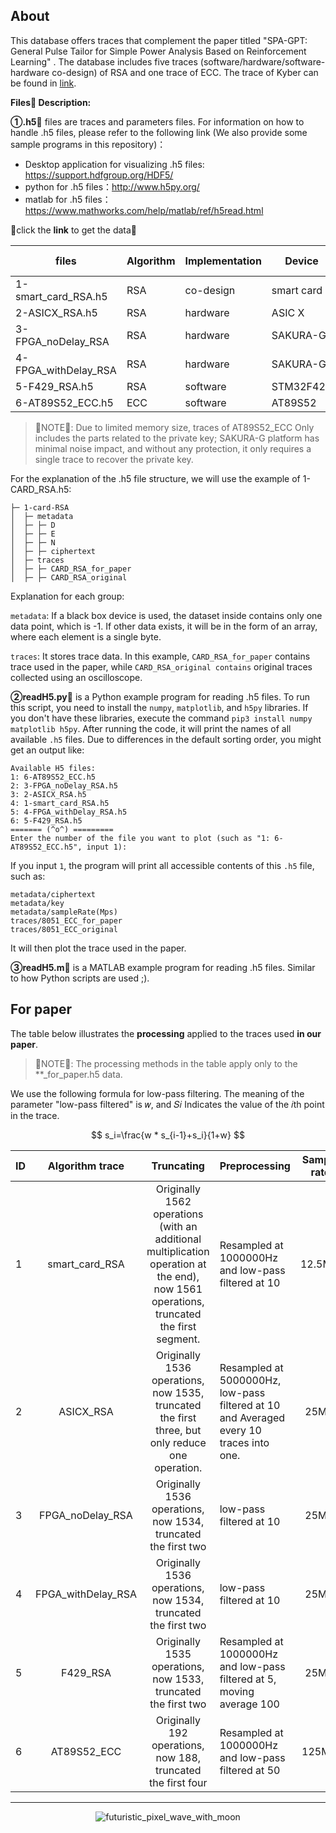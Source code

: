 ## About

This database offers traces that complement the paper titled "SPA-GPT: General Pulse Tailor for Simple Power
Analysis Based on Reinforcement Learning" . The database includes five traces (software/hardware/software-hardware co-design) of RSA and
one trace of ECC. The trace of Kyber can be found in [link](https://ieeexplore.ieee.org/abstract/document/9591340).

**Files📃 Description:**

**①.h5**📃 files are traces and parameters files. For information on how to handle .h5 files, please refer to the following link (We also provide some sample programs in this repository)：

- Desktop application for visualizing .h5 files: https://support.hdfgroup.org/HDF5/
- python for .h5 files：http://www.h5py.org/
- matlab for .h5 files：https://www.mathworks.com/help/matlab/ref/h5read.html

🔔click the **link** to get the data🔔 

| files                | Algorithm | Implementation | Device     | Trace numbers | Download                                                     |
| -------------------- | --------- | -------------- | ---------- | ------------- | ------------------------------------------------------------ |
| 1-smart_card_RSA.h5  | RSA       | co-design      | smart card | 10            | [link](https://drive.google.com/file/d/1OsDaXpcQ7VVsuLL5z4eAcujq6uANXbRA/view?usp=sharing) |
| 2-ASICX_RSA.h5       | RSA       | hardware       | ASIC X     | 100           | [link](https://drive.google.com/file/d/1pnWINMGel-jt2wvAbLAFCNGB68N9Eq3L/view?usp=drive_link) |
| 3-FPGA_noDelay_RSA   | RSA       | hardware       | SAKURA-G   | 1             | [link](https://drive.google.com/file/d/10b3yC6SVrGjOxHeLYBQfw3g__-7xpye_/view?usp=drive_link) |
| 4-FPGA_withDelay_RSA | RSA       | hardware       | SAKURA-G   | 10            | [link](https://drive.google.com/file/d/1LVXnNnmmEZNZTtQc5pRrwZSVCsdwhn37/view?usp=drive_link) |
| 5-F429_RSA.h5        | RSA       | software       | STM32F429  | 10            | [link](https://drive.google.com/file/d/1JJ_kOA5KVfE1O9yI09eP-j9MxdNxABAH/view?usp=drive_link) |
| 6-AT89S52_ECC.h5     | ECC       | software       | AT89S52    | 10            | [link](https://drive.google.com/file/d/1eai42ZAfCbiWt08EiDf5NKxtVObKYzPp/view?usp=drive_link) |

>  📌NOTE📌: Due to limited memory size, traces of AT89S52_ECC Only includes the parts related to the private key; SAKURA-G platform has minimal noise impact, and without any protection, it only requires a single trace to recover the private key.

For the explanation of the .h5 file structure, we will use the example of 1-CARD_RSA.h5:

```
├─ 1-card-RSA
│  ├─ metadata
│  ├─ ├─ D
│  ├─ ├─ E
│  ├─ ├─ N
│  ├─ ├─ ciphertext
│  ├─ traces
│  ├─ ├─ CARD_RSA_for_paper
│  ├─ ├─ CARD_RSA_original
```

Explanation for each group:

`metadata`: If a black box device is used, the dataset inside contains only one data point, which is -1. If other data exists, it will be in the form of an array, where each element is a single byte.

`traces`: It stores trace data. In this example, `CARD_RSA_for_paper` contains trace used in the paper, while `CARD_RSA_original contains` original traces collected using an oscilloscope.

**②readH5.py**📃 is a Python example program for reading .h5 files. To run this script, you need to install the `numpy`, `matplotlib`, and `h5py` libraries. If you don't have these libraries, execute the command `pip3 install numpy matplotlib h5py`.  After running the code, it will print the names of all available `.h5` files. Due to differences in the default sorting order, you might get an output like:

```
Available H5 files:
1: 6-AT89S52_ECC.h5
2: 3-FPGA_noDelay_RSA.h5
3: 2-ASICX_RSA.h5
4: 1-smart_card_RSA.h5
5: 4-FPGA_withDelay_RSA.h5
6: 5-F429_RSA.h5
======= (^o^) =========
Enter the number of the file you want to plot (such as "1: 6-AT89S52_ECC.h5", input 1):
```

If you input `1`, the program will print all accessible contents of this `.h5` file, such as:

```
metadata/ciphertext
metadata/key
metadata/sampleRate(Mps)
traces/8051_ECC_for_paper
traces/8051_ECC_original
```

It will then plot the trace used in the paper.

**③readH5.m**📃 is a MATLAB example program for reading .h5 files. Similar to how Python scripts are used ;). 



## For paper

The table below illustrates the **processing** applied to the traces used **in our paper**.

> 📌NOTE📌: The processing methods in the table apply only to the **_for_paper.h5 data.

We use the following formula for low-pass filtering. The meaning of the parameter "low-pass filtered" is 𝑤, and 𝑆𝑖 Indicates the value of the 𝑖th point in the trace.

$$
s_i=\frac{w * s_{i-1}+s_i}{1+w}
$$


| ID   |  Algorithm trace   |                          Truncating                          | Preprocessing                                                | Sample rate |
| ---- | :----------------: | :----------------------------------------------------------: | ------------------------------------------------------------ | :---------: |
| 1    |   smart_card_RSA   | Originally 1562 operations (with an additional multiplication operation at the end), now 1561 operations,  truncated the first segment. | Resampled at 1000000Hz and low-pass filtered at 10           |   12.5M/s   |
| 2    |     ASICX_RSA      | Originally 1536 operations, now 1535, truncated the first three, but only reduce one operation. | Resampled at 5000000Hz, low-pass filtered at 10 and Averaged every 10 traces into one. |    25M/s    |
| 3    |  FPGA_noDelay_RSA  | Originally 1536 operations, now 1534, truncated the first two | low-pass filtered at 10                                      |    25M/s    |
| 4    | FPGA_withDelay_RSA | Originally 1536 operations, now 1534, truncated the first two | low-pass filtered at 10                                      |    25M/s    |
| 5    |      F429_RSA      | Originally 1535 operations, now 1533, truncated the first two | Resampled at 1000000Hz and low-pass filtered at 5, moving average 100 |    25M/s    |
| 6    |    AT89S52_ECC     | Originally  192 operations, now 188, truncated the first four | Resampled at 1000000Hz and low-pass filtered at 50           |   125M/s    |

---
<p align="center">
  <img src="https://github.com/user-attachments/assets/33486415-6629-4be3-b367-5f6c1e8633fa" alt="futuristic_pixel_wave_with_moon">
</p>

